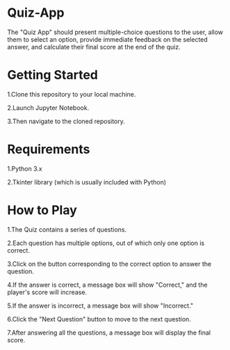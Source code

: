 # Quiz-App
The "Quiz App" should present multiple-choice questions to the user, allow them to select an option, provide immediate feedback on the selected answer, and calculate their final score at the end of the quiz.
# Getting Started
1.Clone this repository to your local machine.

2.Launch Jupyter Notebook.

3.Then navigate to the cloned repository.
# Requirements
1.Python 3.x

2.Tkinter library (which is usually included with Python)
# How to Play
1.The Quiz contains a series of questions.

2.Each question has multiple options, out of which only one option is correct.

3.Click on the button corresponding to the correct option to answer the question.

4.If the answer is correct, a message box will show "Correct," and the player's score will increase.

5.If the answer is incorrect, a message box will show "Incorrect."

6.Click the "Next Question" button to move to the next question.

7.After answering all the questions, a message box will display the final score.
